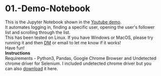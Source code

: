 # 01.-Demo-Notebook
This is the Jupyter Notebook shown in the [Youtube demo](https://youtu.be/9dsDgcxeWgQ).
\
It automates logging in, finding a specific user, opening the user's follower list and scrolling through the list.
\
This has been tested on Linux. If you have Windows or MacOS, please try running it and then [DM](https://www.instagram.com/murage_kibicho/) or email to let me know if it works!
\
Have fun!
\
**Instructions**
\
Requirements - Python3, Pandas, Google Chrome Browser and Undetected chrome driver for Selenium.
I included undetected chrome driver but you can also [download](https://github.com/ultrafunkamsterdam/undetected-chromedriver) it here.
